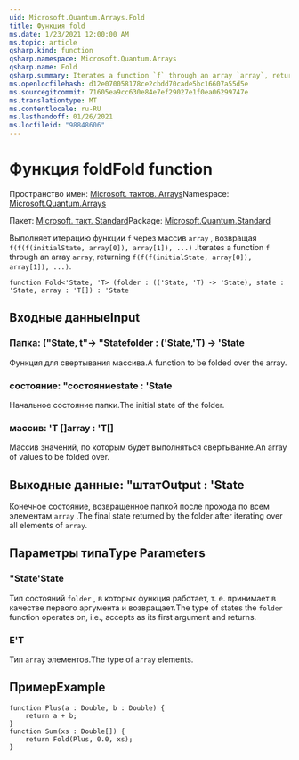 ```yaml
---
uid: Microsoft.Quantum.Arrays.Fold
title: Функция fold
ms.date: 1/23/2021 12:00:00 AM
ms.topic: article
qsharp.kind: function
qsharp.namespace: Microsoft.Quantum.Arrays
qsharp.name: Fold
qsharp.summary: Iterates a function `f` through an array `array`, returning `f(f(f(initialState, array[0]), array[1]), ...)`.
ms.openlocfilehash: d12e070058178ce2cbdd70cade5bc16607a55d5e
ms.sourcegitcommit: 71605ea9cc630e84e7ef29027e1f0ea06299747e
ms.translationtype: MT
ms.contentlocale: ru-RU
ms.lasthandoff: 01/26/2021
ms.locfileid: "98848606"
---
```

# <a name="fold-function"></a><span data-ttu-id="502f2-102">Функция fold</span><span class="sxs-lookup"><span data-stu-id="502f2-102">Fold function</span></span>

<span data-ttu-id="502f2-103">Пространство имен: [Microsoft. тактов. Arrays](xref:Microsoft.Quantum.Arrays)</span><span class="sxs-lookup"><span data-stu-id="502f2-103">Namespace: [Microsoft.Quantum.Arrays](xref:Microsoft.Quantum.Arrays)</span></span>

<span data-ttu-id="502f2-104">Пакет: [Microsoft. такт. Standard](https://nuget.org/packages/Microsoft.Quantum.Standard)</span><span class="sxs-lookup"><span data-stu-id="502f2-104">Package: [Microsoft.Quantum.Standard](https://nuget.org/packages/Microsoft.Quantum.Standard)</span></span>


<span data-ttu-id="502f2-105">Выполняет итерацию функции `f` через массив `array` , возвращая `f(f(f(initialState, array[0]), array[1]), ...)` .</span><span class="sxs-lookup"><span data-stu-id="502f2-105">Iterates a function `f` through an array `array`, returning `f(f(f(initialState, array[0]), array[1]), ...)`.</span></span>

```qsharp
function Fold<'State, 'T> (folder : (('State, 'T) -> 'State), state : 'State, array : 'T[]) : 'State
```


## <a name="input"></a><span data-ttu-id="502f2-106">Входные данные</span><span class="sxs-lookup"><span data-stu-id="502f2-106">Input</span></span>

### <a name="folder--statet---state"></a><span data-ttu-id="502f2-107">Папка: ("State, t"-> "State</span><span class="sxs-lookup"><span data-stu-id="502f2-107">folder : ('State,'T) -> 'State</span></span>

<span data-ttu-id="502f2-108">Функция для свертывания массива.</span><span class="sxs-lookup"><span data-stu-id="502f2-108">A function to be folded over the array.</span></span>


### <a name="state--state"></a><span data-ttu-id="502f2-109">состояние: "состояние</span><span class="sxs-lookup"><span data-stu-id="502f2-109">state : 'State</span></span>

<span data-ttu-id="502f2-110">Начальное состояние папки.</span><span class="sxs-lookup"><span data-stu-id="502f2-110">The initial state of the folder.</span></span>


### <a name="array--t"></a><span data-ttu-id="502f2-111">массив: 'T []</span><span class="sxs-lookup"><span data-stu-id="502f2-111">array : 'T[]</span></span>

<span data-ttu-id="502f2-112">Массив значений, по которым будет выполняться свертывание.</span><span class="sxs-lookup"><span data-stu-id="502f2-112">An array of values to be folded over.</span></span>



## <a name="output--state"></a><span data-ttu-id="502f2-113">Выходные данные: "штат</span><span class="sxs-lookup"><span data-stu-id="502f2-113">Output : 'State</span></span>

<span data-ttu-id="502f2-114">Конечное состояние, возвращенное папкой после прохода по всем элементам `array` .</span><span class="sxs-lookup"><span data-stu-id="502f2-114">The final state returned by the folder after iterating over all elements of `array`.</span></span>

## <a name="type-parameters"></a><span data-ttu-id="502f2-115">Параметры типа</span><span class="sxs-lookup"><span data-stu-id="502f2-115">Type Parameters</span></span>

### <a name="state"></a><span data-ttu-id="502f2-116">"State</span><span class="sxs-lookup"><span data-stu-id="502f2-116">'State</span></span>

<span data-ttu-id="502f2-117">Тип состояний `folder` , в которых функция работает, т. е. принимает в качестве первого аргумента и возвращает.</span><span class="sxs-lookup"><span data-stu-id="502f2-117">The type of states the `folder` function operates on, i.e., accepts as its first argument and returns.</span></span>
### <a name="t"></a><span data-ttu-id="502f2-118">Е</span><span class="sxs-lookup"><span data-stu-id="502f2-118">'T</span></span>

<span data-ttu-id="502f2-119">Тип `array` элементов.</span><span class="sxs-lookup"><span data-stu-id="502f2-119">The type of `array` elements.</span></span>

## <a name="example"></a><span data-ttu-id="502f2-120">Пример</span><span class="sxs-lookup"><span data-stu-id="502f2-120">Example</span></span>

```qsharp
function Plus(a : Double, b : Double) {
    return a + b;
}
function Sum(xs : Double[]) {
    return Fold(Plus, 0.0, xs);
}
```